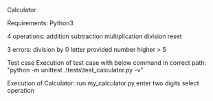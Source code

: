 Calculator

Requirements:
Python3

4 operations:
addition
subtraction
multiplication
division
reset 

3 errors:
division by 0
letter provided
number higher > 5

Test case
Execution of test case with below command in correct path:
"python -m unittest .\tests\test_calculator.py -v"

Execution of Calculator:
run my_calculator.py
enter two digits
select operation
